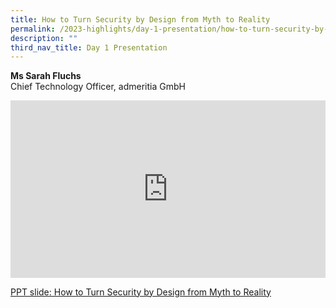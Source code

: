 ```yaml
---
title: How to Turn Security by Design from Myth to Reality
permalink: /2023-highlights/day-1-presentation/how-to-turn-security-by-design-from-myth-to-reality/
description: ""
third_nav_title: Day 1 Presentation
---
```

<b>Ms Sarah Fluchs</b><br>
Chief Technology Officer, admeritia GmbH

<div class="video-container">
<iframe width="853" height="315" src="https://www.youtube.com/embed/Wlkk8OMYvGc?si=t2JSGOysOA1bh85z" frameborder="0" allow="accelerometer; autoplay; encrypted-media; gyroscope; picture-in-picture" allowfullscreen=""></iframe></div>

[PPT slide: How to Turn Security by Design from Myth to Reality](/files/1515hrs_sarah_fluchs.pdf)







<style type="text/css"> 
	    .video-container {
      position: relative;
      padding-bottom: 56.25%; /* 16:9 */
      height: 0;
    }
    .video-container iframe {
      position: absolute;
      top: 0;
      left: 0;
      width: 100%;
      height: 100%;
    }
	</style>